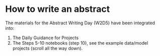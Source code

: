 # How to write an abstract

The materials for the Abstract Writing Day (W2D5) have been integrated into:

1) The Daily Guidance for Projects
2) The Steps 5-10 notebooks (step 10), see the example data/model projects (scroll all the way down). 
